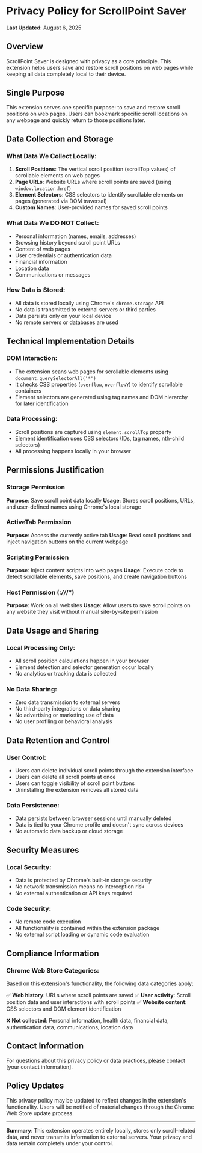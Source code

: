 # Privacy Policy for ScrollPoint Saver

**Last Updated**: August 6, 2025

## Overview
ScrollPoint Saver is designed with privacy as a core principle. This extension helps users save and restore scroll positions on web pages while keeping all data completely local to their device.

## Single Purpose
This extension serves one specific purpose: to save and restore scroll positions on web pages. Users can bookmark specific scroll locations on any webpage and quickly return to those positions later.

## Data Collection and Storage

### What Data We Collect Locally:
1. **Scroll Positions**: The vertical scroll position (scrollTop values) of scrollable elements on web pages
2. **Page URLs**: Website URLs where scroll points are saved (using `window.location.href`)
3. **Element Selectors**: CSS selectors to identify scrollable elements on pages (generated via DOM traversal)
4. **Custom Names**: User-provided names for saved scroll points

### What Data We DO NOT Collect:
- Personal information (names, emails, addresses)
- Browsing history beyond scroll point URLs
- Content of web pages
- User credentials or authentication data
- Financial information
- Location data
- Communications or messages

### How Data is Stored:
- All data is stored locally using Chrome's `chrome.storage` API
- No data is transmitted to external servers or third parties
- Data persists only on your local device
- No remote servers or databases are used

## Technical Implementation Details

### DOM Interaction:
- The extension scans web pages for scrollable elements using `document.querySelectorAll('*')`
- It checks CSS properties (`overflow`, `overflowY`) to identify scrollable containers
- Element selectors are generated using tag names and DOM hierarchy for later identification

### Data Processing:
- Scroll positions are captured using `element.scrollTop` property
- Element identification uses CSS selectors (IDs, tag names, nth-child selectors)
- All processing happens locally in your browser

## Permissions Justification

### Storage Permission
**Purpose**: Save scroll point data locally
**Usage**: Stores scroll positions, URLs, and user-defined names using Chrome's local storage

### ActiveTab Permission  
**Purpose**: Access the currently active tab
**Usage**: Read scroll positions and inject navigation buttons on the current webpage

### Scripting Permission
**Purpose**: Inject content scripts into web pages
**Usage**: Execute code to detect scrollable elements, save positions, and create navigation buttons

### Host Permission (*://*/*)
**Purpose**: Work on all websites
**Usage**: Allow users to save scroll points on any website they visit without manual site-by-site permission

## Data Usage and Sharing

### Local Processing Only:
- All scroll position calculations happen in your browser
- Element detection and selector generation occur locally
- No analytics or tracking data is collected

### No Data Sharing:
- Zero data transmission to external servers
- No third-party integrations or data sharing
- No advertising or marketing use of data
- No user profiling or behavioral analysis

## Data Retention and Control

### User Control:
- Users can delete individual scroll points through the extension interface
- Users can delete all scroll points at once
- Users can toggle visibility of scroll point buttons
- Uninstalling the extension removes all stored data

### Data Persistence:
- Data persists between browser sessions until manually deleted
- Data is tied to your Chrome profile and doesn't sync across devices
- No automatic data backup or cloud storage

## Security Measures

### Local Security:
- Data is protected by Chrome's built-in storage security
- No network transmission means no interception risk
- No external authentication or API keys required

### Code Security:
- No remote code execution
- All functionality is contained within the extension package
- No external script loading or dynamic code evaluation

## Compliance Information

### Chrome Web Store Categories:
Based on this extension's functionality, the following data categories apply:

✅ **Web history**: URLs where scroll points are saved
✅ **User activity**: Scroll position data and user interactions with scroll points
✅ **Website content**: CSS selectors and DOM element identification

❌ **Not collected**: Personal information, health data, financial data, authentication data, communications, location data

## Contact Information
For questions about this privacy policy or data practices, please contact [your contact information].

## Policy Updates
This privacy policy may be updated to reflect changes in the extension's functionality. Users will be notified of material changes through the Chrome Web Store update process.

---

**Summary**: This extension operates entirely locally, stores only scroll-related data, and never transmits information to external servers. Your privacy and data remain completely under your control.

